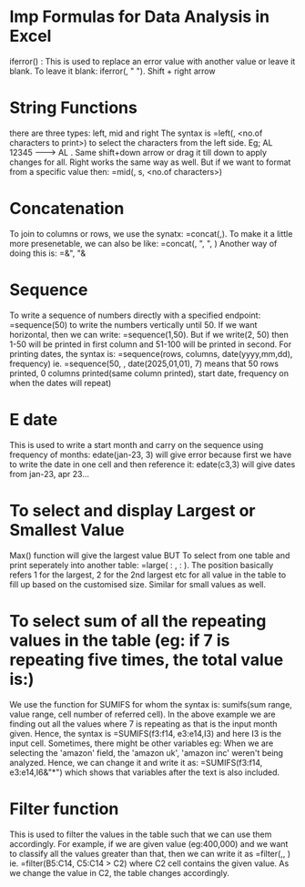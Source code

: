# Imp Formulas for Data Analysis in Excel
iferror() : This is used to replace an error value with another value or leave it blank. To leave it blank: iferror(<original formula>, " "). Shift + right arrow

# String Functions
there are three types: left, mid and right
The syntax is =left(<cell number>, <no.of characters to print>) to select the characters from the left side. Eg; AL 12345 ---> AL . Same shift+down arrow or drag it till down to apply changes for all.
Right works the same way as well. But if we want to format from a specific value then: =mid(<cell number>, s<start value>, <no.of characters>)

# Concatenation
To join to columns or rows, we use the synatx: =concat(<cell number1>,<cell number2>). To make it a little more presenetable, we can also be like: =concat(<cell number1>, ", ", <cell number2>)
Another way of doing this is: =<cell number1>&", "&<cell number2>

# Sequence
To write a sequence of numbers directly with a specified endpoint: =sequence(50) to write the numbers vertically until 50. If we want horizontal, then we can write: =sequence(1,50). But if we 
write(2, 50) then 1-50 will be printed in first column and 51-100 will be printed in second. For printing dates, the syntax is: =sequence(rows, columns, date(yyyy,mm,dd), frequency) ie. 
=sequence(50, , date(2025,01,01), 7) means that 50 rows printed, 0 columns printed(same column printed), start date, frequency on when the dates will repeat)

# E date
This is used to write a start month and carry on the sequence using frequency of months: edate(jan-23, 3) will give error because first we have to write the date in one cell and then reference it: edate(c3,3) will give dates from jan-23, apr 23...

# To select and display Largest or Smallest Value
Max() function will give the largest value BUT To select from one table and print seperately into another table: =large(<staring cell number> : <ending cell number>, <position1> : <last position>). The position basically refers 1 for the largest, 2 for the 2nd largest etc for all value in the table to fill up based on the customised size. Similar for small values as well.

# To select sum of all the repeating values in the table (eg: if 7 is repeating five times, the total value is:)
We use the function for SUMIFS for whom the syntax is: sumifs(sum range, value range, cell number of referred cell). In the above example we are finding out all the values where 7 is repeating as that is the input month given. Hence, the syntax is =SUMIFS(f3:f14, e3:e14,I3) and here I3 is the input cell.
Sometimes, there might be other variables eg: When we are selecting the 'amazon' field, the 'amazon uk', 'amazon inc' weren't being analyzed. Hence, we can change it and write it as:
=SUMIFS(f3:f14, e3:e14,I6&"*") which shows that variables after the text is also included.

# Filter function
This is used to filter the values in the table such that we can use them accordingly. For example, if we are given value (eg:400,000) and we want to classify all the values greater than that, then we can write it as =filter(<table size>,<value range>, <condition>) ie. =filter(B5:C14, C5:C14 > C2) where C2 cell contains the given value. As we change the value in C2, the table changes accordingly.


